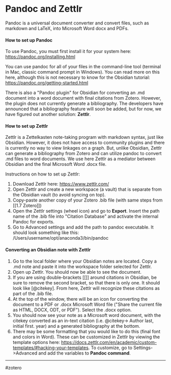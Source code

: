 # Pandoc and Zettlr

Pandoc is a universal document converter and convert files, such as markdown and LaTeX, into Microsoft Word docx and PDFs. 

#### How to set up Pandoc
To use Pandoc, you must first install it for your system here: https://pandoc.org/installing.html

You can use pandoc for all of your files in the command-line tool (terminal in Mac, classic command prompt in Windows). You can read more on this here, although this is not necessary to know for the Obsidian tutorial: https://pandoc.org/getting-started.html

There is also a "Pandoc plugin" for Obsidian for converting an .md document into a word document with final citations from Zotero. However, the plugin does not currently generate a bibliography. The developers have announced that a bibliography feature will soon be added, but for now, we have figured out another solution: **Zettlr**.

#### How to set up Zettlr

Zettlr is a Zettelkasten note-taking program with markdown syntax, just like Obsidian. However, it does not have access to community plugins and there is currently no way to view linkages on a graph. But, unlike Obsidian, Zettlr can generate a bibliography from Zotero and can utilize pandoc to convert .md files to word documents. We use here Zettlr as a mediator between Obsidian and the final Microsoft Word .docx file.

Instructions on how to set up Zettlr:
1. Download Zettlr here: https://www.zettlr.com/
2. Open Zettlr and create a new workspace (a vault) that is separate from the Obsidian vault (to avoid syncing on top).
3. Copy-paste another copy of your Zotero .bib file (with same steps from [[1.7 Zotero]])
4. Open the Zettlr settings (wheel icon) and go to **Export**. Insert the path name of the .bib file into "Citation Database" and activate the internal Pandoc for exports.
5. Go to Advanced settings and add the path to pandoc executable. It should look something like this: /Users/username/opt/anaconda3/bin/pandoc

####  Converting an Obsidian note with Zettlr
1. Go to the local folder where your Obsidian notes are located. Copy a .md note and paste it into the workspace folder selected for Zettlr.
2. Open up Zettlr. You should now be able to see the document.
3. If you are using double-brackets [[]] around citations in Obsidian, be sure to remove the second bracket, so that there is only one. It should look like [@citekey]. From here, Zettlr will recognize these citations as part of the .bib file.
4. At the top of the window, there will be an icon for converting the document to a PDF or .docx Microsoft Word file ("Share the current file as HTML, DOCX, ODT, or PDF"). Select the .docx option.
5. You should now see your note as a Microsoft word document, with the citekey converted as an in-text citation (i.e. @citekey-> Author last, initial first. year) and a generated bibliography at the bottom.
6. There may be some formatting that you would like to do this (final font and colors in Word). These can be customized in Zettlr by viewing the template options here: https://docs.zettlr.com/en/academic/custom-templates/#hacking-your-templates. To customize, go to Settings->Advanced and add the variables to **Pandoc command**.








---
#zotero
